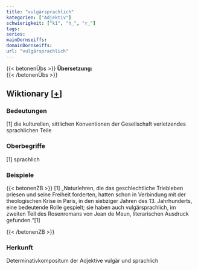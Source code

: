 ```yaml
---
title: "vulgärsprachlich"
kategorien: ["Adjektiv"]
schwierigkeit: ["k1", "h_", "r_"]
tags:
series:
mainDornseiffs:
domainDornseiffs:
url: "vulgärsprachlich"
---
```


{{< betonenÜbs >}}
**Übersetzung:**  
{{< /betonenÜbs >}}

## Wiktionary [[+](https://de.wiktionary.org/wiki/vulgärsprachlich)]

### Bedeutungen
[1] die kulturellen, sittlichen Konventionen der Gesellschaft verletzendes sprachlichen Teile  

### Oberbegriffe
[1] sprachlich  

### Beispiele
{{< betonenZB >}}
[1] „Naturlehren, die das geschlechtliche Triebleben priesen und seine Freiheit forderten, hatten schon in Verbindung mit der theologischen Krise in Paris, in den siebziger Jahren des 13. Jahrhunderts, eine bedeutende Rolle gespielt; sie haben auch vulgärsprachlich, im zweiten Teil des Rosenromans von Jean de Meun, literarischen Ausdruck gefunden.“[1]  

{{< /betonenZB >}}
### Herkunft
Determinativkompositum der Adjektive vulgär und sprachlich  


